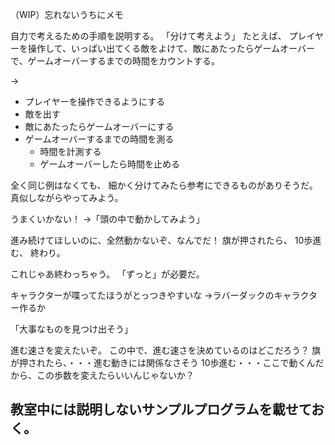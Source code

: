 （WIP）忘れないうちにメモ

自力で考えるための手順を説明する。
「分けて考えよう」
たとえば、
プレイヤーを操作して、いっぱい出てくる敵をよけて、敵にあたったらゲームオーバーで、ゲームオーバーするまでの時間をカウントする。

→
- プレイヤーを操作できるようにする
- 敵を出す
- 敵にあたったらゲームオーバーにする
- ゲームオーバーするまでの時間を測る
  - 時間を計測する
  - ゲームオーバーしたら時間を止める




全く同じ例はなくても、
細かく分けてみたら参考にできるものがありそうだ。
真似しながらやってみよう。

うまくいかない！
→「頭の中で動かしてみよう」

進み続けてほしいのに、全然動かないぞ、なんでだ！
旗が押されたら、
10歩進む、
終わり。

これじゃあ終わっちゃう。
「ずっと」が必要だ。

キャラクターが喋ってたほうがとっつきやすいな
→ラバーダックのキャラクター作るか

「大事なものを見つけ出そう」

進む速さを変えたいぞ。
この中で、進む速さを決めているのはどこだろう？
旗が押されたら、・・・進む動きには関係なさそう
10歩進む・・・ここで動くんだから、この歩数を変えたらいいんじゃないか？


## 教室中には説明しないサンプルプログラムを載せておく。